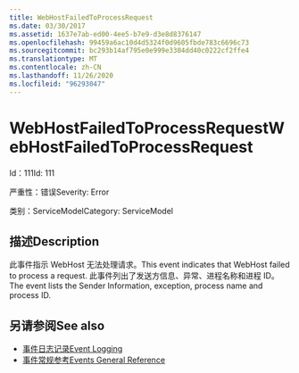 ```yaml
---
title: WebHostFailedToProcessRequest
ms.date: 03/30/2017
ms.assetid: 1637e7ab-ed00-4ee5-b7e9-d3e8d8376147
ms.openlocfilehash: 99459a6ac10d4d5324f0d9605fbde783c6696c73
ms.sourcegitcommit: bc293b14af795e0e999e3304dd40c0222cf2ffe4
ms.translationtype: MT
ms.contentlocale: zh-CN
ms.lasthandoff: 11/26/2020
ms.locfileid: "96293047"
---
```

# <a name="webhostfailedtoprocessrequest"></a><span data-ttu-id="54bc8-102">WebHostFailedToProcessRequest</span><span class="sxs-lookup"><span data-stu-id="54bc8-102">WebHostFailedToProcessRequest</span></span>

<span data-ttu-id="54bc8-103">Id：111</span><span class="sxs-lookup"><span data-stu-id="54bc8-103">Id: 111</span></span>  
  
 <span data-ttu-id="54bc8-104">严重性：错误</span><span class="sxs-lookup"><span data-stu-id="54bc8-104">Severity: Error</span></span>  
  
 <span data-ttu-id="54bc8-105">类别：ServiceModel</span><span class="sxs-lookup"><span data-stu-id="54bc8-105">Category: ServiceModel</span></span>  
  
## <a name="description"></a><span data-ttu-id="54bc8-106">描述</span><span class="sxs-lookup"><span data-stu-id="54bc8-106">Description</span></span>  

 <span data-ttu-id="54bc8-107">此事件指示 WebHost 无法处理请求。</span><span class="sxs-lookup"><span data-stu-id="54bc8-107">This event indicates that WebHost failed to process a request.</span></span> <span data-ttu-id="54bc8-108">此事件列出了发送方信息、异常、进程名称和进程 ID。</span><span class="sxs-lookup"><span data-stu-id="54bc8-108">The event lists the Sender Information, exception, process name and process ID.</span></span>  
  
## <a name="see-also"></a><span data-ttu-id="54bc8-109">另请参阅</span><span class="sxs-lookup"><span data-stu-id="54bc8-109">See also</span></span>

- [<span data-ttu-id="54bc8-110">事件日志记录</span><span class="sxs-lookup"><span data-stu-id="54bc8-110">Event Logging</span></span>](index.md)
- [<span data-ttu-id="54bc8-111">事件常规参考</span><span class="sxs-lookup"><span data-stu-id="54bc8-111">Events General Reference</span></span>](events-general-reference.md)
